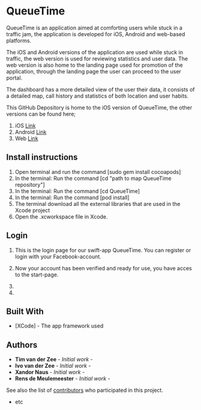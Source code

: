 # QueueTime
QueueTime is an application aimed at comforting users while stuck in a traffic jam, the application is developed for iOS, Android and web-based platforms.

The iOS and Android versions of the application are used while stuck in traffic, the web version is used for reviewing statistics and user data.
The web version is also home to the landing page used for promotion of the application, through the landing page the user can proceed to the user portal.

The dashboard has a more detailed view of the user their data, it consists of a detailed map, call history and statistics of both location and user habits.

This GitHub Depository is home to the iOS version of QueueTime, the other versions can be found here;
1. iOS [Link](https://github.com/ivovanderzee/QueueTime-iOS)
2. Android [Link](https://github.com/ivovanderzee/QueueTime-iOS)
3. Web [Link](https://github.com/IamMauro/QueueTime)

## Install instructions
1. Open terminal and run the command [sudo gem install cocoapods]
2. In the terminal: Run the command [cd "path to map QueueTime repository"]
3. In the terminal: Run the command [cd QueueTime]
4. In the terminal: Run the command [pod install]
5. The terminal download all the external libraries that are used in the Xcode project
6. Open the .xcworkspace file in Xcode.
## Login

1) This is the login page for our swift-app QueueTime. You can register or login with your Facebook-account.

2) Now your account has been verified and ready for use, you have acces to the start-page.

3)

4)

## Built With

* [XCode] - The app framework used

## Authors

* **Tim van der Zee** - *Initial work* - 
* **Ivo van der Zee** - *Initial work* - 
* **Xandor Naus** - *Initial work* - 
* **Rens de Meulemeester** - *Initial work* - 


See also the list of [contributors](https://github.com/your/project/contributors) who participated in this project.

* etc
